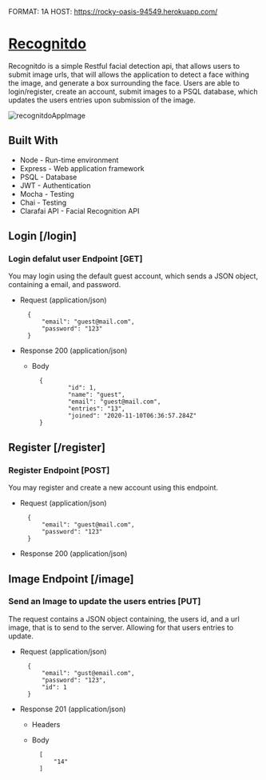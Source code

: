 FORMAT: 1A
HOST: https://rocky-oasis-94549.herokuapp.com/

# [Recognitdo](https://recognitdo-client.vercel.app/)

Recognitdo is a simple Restful facial detection api, that allows users to submit image urls, that will allows the application to detect a face withing the image, and generate a box surrounding the face.
Users are able to login/register, create an account, submit images to a PSQL database, which updates the users entries upon submission of the image.

![recognitdoAppImage](https://user-images.githubusercontent.com/44560811/99810128-47902700-2b11-11eb-85a5-8c9ea7443b40.png)

## Built With

 - Node - Run-time environment
 - Express - Web application framework
 - PSQL - Database
 - JWT - Authentication
 - Mocha - Testing
 - Chai - Testing
 - Clarafai API - Facial Recognition API


## Login [/login]

### Login defalut user Endpoint [GET]

You may login using the default guest account, which sends a JSON object, containing a email, and password. 

+ Request (application/json)

        {
            "email": "guest@mail.com",
            "password": "123"
        }
        

+ Response 200 (application/json)

    + Body
    
            {
                    "id": 1,
                    "name": "guest",
                    "email": "guest@mail.com",
                    "entries": "13",
                    "joined": "2020-11-10T06:36:57.284Z"
            }

## Register [/register]


### Register Endpoint [POST]
You may register and create a new account using this endpoint. 

+ Request (application/json)

        {
            "email": "guest@mail.com",
            "password": "123"
        }
        

+ Response 200 (application/json)



## Image Endpoint [/image]


### Send an Image to update the users entries [PUT]

The request contains a JSON object containing, the users id, and a url image, that is to send to the server.
Allowing for that users entries to update. 

+ Request (application/json)

        {
            "email": "gust@email.com",
            "password": "123",
            "id": 1
        }

+ Response 201 (application/json)

    + Headers

           

    + Body

            [
                "14"
            ]
